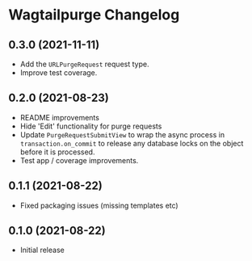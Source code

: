 # Wagtailpurge Changelog

## 0.3.0 (2021-11-11)

- Add the `URLPurgeRequest` request type.
- Improve test coverage.

## 0.2.0 (2021-08-23)

- README improvements
- Hide 'Edit' functionality for purge requests
- Update `PurgeRequestSubmitView` to wrap the async process in `transaction.on_commit` to release any database locks on the object before it is processed.
- Test app / coverage improvements.

## 0.1.1 (2021-08-22)

- Fixed packaging issues (missing templates etc)

## 0.1.0 (2021-08-22)

- Initial release
